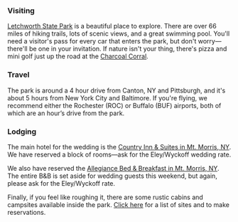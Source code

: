 ### Visiting

[Letchworth State Park](http://nysparks.com/parks/79/details.aspx) is a beautiful place to explore. There are over 66 miles of hiking trails, lots of scenic views, and a great swimming pool. You'll need a visitor's pass for every car that enters the park, but don't worry—there'll be one in your invitation. If nature isn't your thing, there's pizza and mini golf just up the road at the [Charcoal Corral](http://charcoalcorral.com/wp2014/).

### Travel

The park is around a 4 hour drive from Canton, NY and Pittsburgh, and it's about 5 hours from New York City and Baltimore. If you're flying, we recommend either the Rochester (ROC) or Buffalo (BUF) airports, both of which are an hour’s drive from the park.

### Lodging

The main hotel for the wedding is the [Country Inn & Suites in Mt. Morris, NY](http://www.countryinns.com/mt-morris-hotel-ny-14510/nymtmorr). We have reserved a block of rooms—ask for the Eley/Wyckoff wedding rate.

We also have reserved the [Allegiance Bed & Breakfast in Mt. Morris, NY](http://www.allegiancebandb.com/rooms.html). The entire B&B is set aside for wedding guests this weekend, but again, please ask for the Eley/Wyckoff rate.

Finally, if you feel like roughing it, there are some rustic cabins and campsites available inside the park. [Click here](http://www.reserveamerica.com/campgroundDetails.do?contractCode=NY&parkId=375) for a list of sites and to make reservations.
